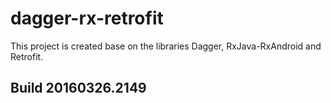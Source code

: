 # dagger-rx-retrofit
This project is created base on the libraries Dagger, RxJava-RxAndroid and Retrofit.

## Build 20160326.2149
